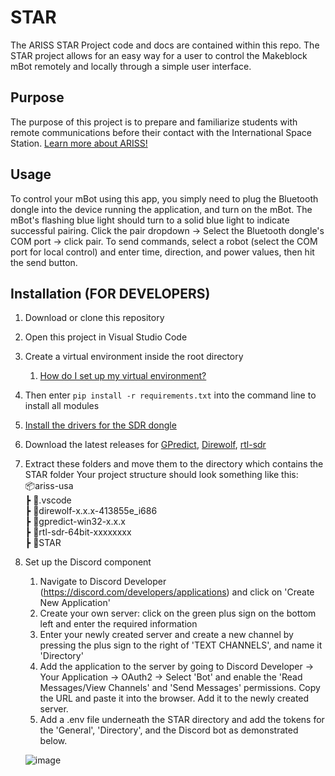 # STAR
The ARISS STAR Project code and docs are contained within this repo.
The STAR project allows for an easy way for a user to control the Makeblock mBot remotely and locally through a simple user interface.

## Purpose ##
The purpose of this project is to prepare and familiarize students with remote communications before their contact with the International Space Station. 
[Learn more about ARISS!](https://www.ariss.org/)

## Usage ##
To control your mBot using this app, you simply need to plug the Bluetooth dongle into the device running the application, and turn on the mBot.
The mBot's flashing blue light should turn to a solid blue light to indicate successful pairing. Click the pair dropdown -> Select the Bluetooth dongle's COM port -> click pair. To send commands, select a robot (select the COM port for local control) and enter time, direction, and power values, then hit the send button.

## Installation (FOR DEVELOPERS) ##
1. Download or clone this repository
2. Open this project in Visual Studio Code
3. Create a virtual environment inside the root directory
    1. [How do I set up my virtual environment?](https://gist.github.com/MichaelCurrin/3a4d14ba1763b4d6a1884f56a01412b7)
5. Then enter `pip install -r requirements.txt` into the command line to install all modules
6. [Install the drivers for the SDR dongle](https://www.rtl-sdr.com/rtl-sdr-quick-start-guide/)
7. Download the latest releases for [GPredict](https://github.com/csete/gpredict), [Direwolf](https://github.com/wb2osz/direwolf), [rtl-sdr](https://ftp.osmocom.org/binaries/windows/rtl-sdr/)
8. Extract these folders and move them to the directory which contains the STAR folder
Your project structure should look something like this:\
📦ariss-usa\
 ┣ 📂.vscode\
 ┣ 📂direwolf-x.x.x-413855e_i686\
 ┣ 📂gpredict-win32-x.x.x\
 ┣ 📂rtl-sdr-64bit-xxxxxxxx\
 ┣ 📂STAR
9. Set up the Discord component
    1. Navigate to Discord Developer (https://discord.com/developers/applications) and click on 'Create New Application'
    2. Create your own server: click on the green plus sign on the bottom left and enter the required information
    3. Enter your newly created server and create a new channel by pressing the plus sign to the right of 'TEXT CHANNELS', and name it 'Directory'
    4. Add the application to the server by going to Discord Developer -> Your Application -> OAuth2 -> Select 'Bot' and enable the 'Read Messages/View Channels' and 'Send Messages' permissions. Copy the URL and paste it into the browser. Add it to the newly created server.
    6. Add a .env file underneath the STAR directory and add the tokens for the 'General', 'Directory', and the Discord bot as demonstrated below.
    
    ![image](https://user-images.githubusercontent.com/32817861/234155072-23d33c04-e326-455f-a5e3-d86dfa2e6994.png)
